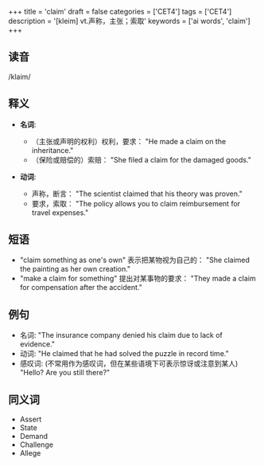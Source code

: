 +++
title = 'claim'
draft = false
categories = ['CET4']
tags = ['CET4']
description = '[kleim] vt.声称，主张；索取'
keywords = ['ai words', 'claim']
+++

## 读音
/klaim/

## 释义
- **名词**:
   - （主张或声明的权利）权利，要求： "He made a claim on the inheritance."
   - （保险或赔偿的）索赔： "She filed a claim for the damaged goods."

- **动词**:
   - 声称，断言： "The scientist claimed that his theory was proven."
   - 要求，索取： "The policy allows you to claim reimbursement for travel expenses."

## 短语
- "claim something as one's own" 表示把某物视为自己的： "She claimed the painting as her own creation."
- "make a claim for something" 提出对某事物的要求： "They made a claim for compensation after the accident."

## 例句
- 名词: "The insurance company denied his claim due to lack of evidence."
- 动词: "He claimed that he had solved the puzzle in record time."
- 感叹词: (不常用作为感叹词，但在某些语境下可表示惊讶或注意到某人) "Hello? Are you still there?"

## 同义词
- Assert
- State
- Demand
- Challenge
- Allege
